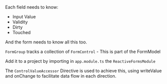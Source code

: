 Each field needs to know:
- Input Value
- Validity
- Dirty
- Touched

And the form needs to know all this too. 

`FormGroup` tracks a collection of `FormControl` - This is part of the FormModel

Add it to a project by importing in `app.module.ts` the `ReactiveFormsModule`

The `ControlValueAccessor` Directive is used to achieve this, using writeValue and onChange to facilitate data flow in each direction.

